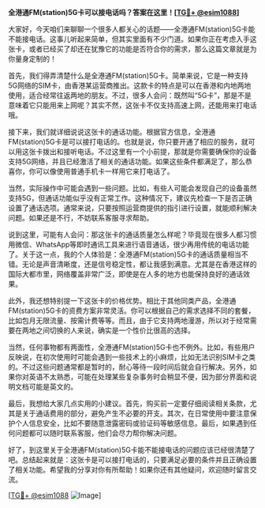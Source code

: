 **全港通FM(station)5G卡可以接电话吗？答案在这里！[[TG💪+ @esim1088](https://t.me/s/esim1088)]**

大家好，今天咱们来聊聊一个很多人都关心的话题——全港通FM(station)5G卡能不能接电话。这事儿听起来简单，但其实里面有不少门道。如果你正在考虑入手这张卡，或者已经买了却还在犹豫它的功能是否符合你的需求，那么这篇文章就是为你量身定制的！

首先，我们得弄清楚什么是全港通FM(station)5G卡。简单来说，它是一种支持5G网络的SIM卡，由香港某运营商推出。这款卡的特点是可以在香港和内地两地使用，适合经常往返两地的朋友。不过，很多人会问：既然叫“5G卡”，那是不是意味着它只能用来上网呢？其实不然，这张卡不仅支持高速上网，还能用来打电话哦。

接下来，我们就详细说说这张卡的通话功能。根据官方信息，全港通FM(station)5G卡是可以接打电话的。也就是说，你只要开通了相应的服务，就可以用这张卡拨出和接听电话。不过这里有一个小前提，那就是你需要确保你的设备支持5G网络，并且已经激活了相关的通话功能。如果这些条件都满足了，那么恭喜你，你可以像使用普通手机卡一样用它来打电话了。

当然，实际操作中可能会遇到一些问题。比如，有些人可能会发现自己的设备虽然支持5G，但通话功能似乎没有正常工作。这种情况下，建议先检查一下是否正确设置了通话选项。通常来说，只要按照运营商提供的指引进行设置，就能顺利解决问题。如果还是不行，不妨联系客服寻求帮助。

说到这里，可能有人会问：那这张卡的通话质量怎么样呢？毕竟现在很多人都习惯用微信、WhatsApp等即时通讯工具来进行语音通话，很少再用传统的电话功能了。关于这一点，我的个人体验是：全港通FM(station)5G卡的通话质量相当不错。无论是声音清晰度，还是信号稳定性，都让我感到满意。尤其是在香港这样的国际大都市里，网络覆盖非常广泛，即使是在人多的地方也能保持良好的通话效果。

此外，我还想特别提一下这张卡的价格优势。相比于其他同类产品，全港通FM(station)5G卡的资费方案非常灵活。你可以根据自己的需求选择不同的套餐，比如包月无限流量、按需计费等等。而且，由于它支持两地漫游，所以对于经常需要在两地之间切换的人来说，确实是一个性价比很高的选择。

当然，任何事物都有两面性，全港通FM(station)5G卡也不例外。比如，有些用户反映说，在初次使用时可能会遇到一些技术上的小麻烦，比如无法识别SIM卡之类的。不过这些问题通常都是暂时的，耐心等待一段时间后就会自行解决。另外，如果你对英语不太熟悉，可能在处理某些复杂事务时会稍显不便，因为部分界面和说明文档可能是英文的。

最后，我想给大家几点实用的小建议。首先，购买前一定要仔细阅读相关条款，尤其是关于通话费用的部分，避免产生不必要的开支。其次，在日常使用中要注意保护个人信息安全，比如不要随意泄露密码或验证码等敏感信息。最后，如果遇到任何问题都可以随时联系客服，他们会尽力帮你解决问题。

好了，到这里关于全港通FM(station)5G卡能不能接电话的问题应该已经很清楚了吧。总结起来就是：这张卡是可以接打电话的，只要满足必要的条件并且正确设置了相关功能。希望我的分享对你有所帮助！如果你还有其他疑问，欢迎随时留言交流。

[[TG💪+ @esim1088](https://t.me/s/esim1088) ![Image](https://i.postimg.cc/4NQfJmqS/Snipaste-2025-05-13-00-14-12.png)]